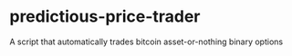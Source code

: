 # predictious-price-trader
A script that automatically trades bitcoin asset-or-nothing binary options
